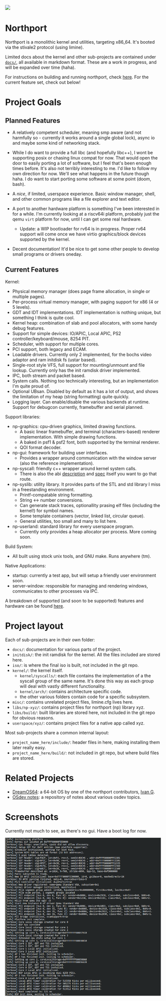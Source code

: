 ![](https://tokei.rs/b1/github/deanoburrito/northport)

# Northport
Northport is a monolithic kernel and utilities, targeting x86_64.
It's booted via the stivale2 protocol (using limine).

Limited docs about the kernel and other sub-projects are contained under [`docs/`](docs/), all available in markdown format. These are a work in progress, and will be expanded over time (haha).

For instructions on building and running northport, check [here](docs/Building.md).
For the current feature set, check out below!

# Project Goals
## Planned Features
- A relatively competent scheduler, meaning smp aware (and not harmfully so - currently it works around a single global lock), async io and maybe some kind of networking stack.

- While I do want to provide a full libc (and hopefully libc++), I wont be supporting posix or chasing linux compat for now. That would open the door to easily porting a lot of software, but I feel that's been enough times before. It's also not terribly interesting to me. I'd like to follow my own direction for now. We'll see what happens in the future though haha.
I do want to start porting some software at some point (doom, bash).

- A *nice*, if limited, userspace experience. Basic window manager, shell, and other common programs like a file explorer and text editor.

- A port to another hardware platform is something I've been interested in for a while. I'm currently looking at a riscv64i platform, probably just the qemu `virt` platform for now, until I can get some real hardware. 
    - Update: a WIP bootloader for rv64 is in progress. Proper rv64 support will come once we have virtio graphics/block devices supported by the kernel.

- Decent documentation! It'd be nice to get some other people to develop small programs or drivers oneday.

## Current Features
Kernel:
- Physical memory manager (does page frame allocation, in single or multiple pages).
- Per-process virtual memory manager, with paging support for x86 (4 or 5 levels).
- GDT and IDT implementations. IDT implementation is nothing unique, but something I think is quite cool.
- Kernel heap: combination of slab and pool allocators, with some handy debug features.
- Support for simple devices: IO/APIC, Local APIC, PS2 controller/keyboard/mouse, 8254 PIT.
- Scheduler, with support for multiple cores. 
- PCI support, both legacy and ECAM.
- Loadable drivers. Currently only 2 implemented, for the bochs video adaptor and ram initdisk fs (ustar based).
- Single-root style VFS, full support for mounting/unmount and file lookup. Currently only has the init ramdisk driver implemented.
- IPC, both stream and packet based. 
- System calls. Nothing too technically interesting, but an implementation I'm quite proud of.
- Optional UBsan. Disabled by default as it has a lot of output, and shows the limitation of my heap (string formatting) quite quickly.
- Logging layer. Can enable/disable the various backends at runtime. Support for debugcon currently, framebuffer and serial planned.

Support libraries:
- np-graphics: cpu-driven graphics, limited drawing functions.
    - A basic linear framebuffer, and terminal (characters-based) renderer implementation. With simple drawing functions.
    - A baked in psf1 & psf2 font, both supported by the terminal renderer.
    - QOI format decoder.
- np-gui: framework for building user interfaces.
    - Provides a wrapper around communication with the window server (also the reference implementation).
- np-syscall: friendly c++ wrapper around kernel system calls.
    - There is also the abi [description](docs/kernel/SystemCalls.md) and [spec](docs/kernel/SystemCallList.md) itself you want to go that route.
- np-syslib: utility library. It provides parts of the STL and std library I miss in a freestanding environment.
    - Printf-compatable string formatting.
    - String <-> number conversions.
    - Can generate stack traces, optionallity prasing elf files (including the kernel!) for symbol names.
    - Some template containers (vector, linked list, circular queue).
    - General utilities, too small and many to list here.
- np-userland: standard library for every userspace program.
    - Currently only provides a heap allocator per process. More coming soon.

Build System:
- All built using stock unix tools, and GNU make. Runs anywhere (tm).

Native Applications:
- startup: currently a test app, but will setup a friendly user environment soon.
- server-window: responsible for managing and rendering windows, communicates to other processes via IPC.

A breakdown of supported (and soon to be supported) features and hardware can be found [here](docs/Roadmap.md).

# Project layout
Each of sub-projects are in their own folder:
- `docs/`: documentation for various parts of the project. 
- `initdisk/`: the init ramdisk for the kernel. All the files included are stored here.
- `iso/`: is where the final iso is built, not included in the git repo.
- `kernel/`: the kernel itself. 
    - `kernel/syscalls/`: each file contains the implementation of a the syscall group of the same name. It's done this way as each group will deal with vastly different functionality.
    - `kernel/arch/`: contains architecture specific code.
    - the other various folders contain code for a specific subsystem.
- `misc/`: contains unrelated project files, limine.cfg lives here.
- `libs/np-xyz/`: contains project files for northport (np) library xyz.
- `libs/build/`: built libraries are stored here, not included in the git repo for obvious reasons.
- `userspace/xyz/`: contains project files for a native app called xyz.

Most sub-projects share a common internal layout:
- `project_name_here/include/`: header files in here, making installing them later really easy.
- `project_name_here/build/`: not included in git repo, but where build files are stored.

# Related Projects
- [DreamOS64](https://github.com/dreamos82/Dreamos64): a 64-bit OS by one of the northport contributors, [Ivan G](https://github.com/dreamos82). 
- [OSdev notes](https://github.com/dreamos82/Osdev-Notes): a repository of notes about various osdev topics. 

# Screenshots
Currently not much to see, as there's no gui. Have a boot log for now.

![Northport development bootlog](docs/assets/northport-boot-log-nover.png)
